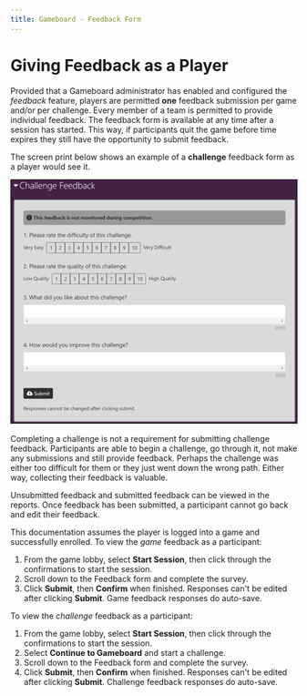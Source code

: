 ```yaml
---
title: Gameboard - Feedback Form
---
```


# Giving Feedback as a Player

Provided that a Gameboard administrator has enabled and configured the *feedback* feature, players are permitted **one** feedback submission per game and/or per challenge. Every member of a team is permitted to provide individual feedback. The feedback form is available at any time after a session has started. This way, if participants quit the game before time expires they still have the opportunity to submit feedback.

The screen print below shows an example of a **challenge** feedback form as a player would see it.

![challenge form](img/challenge-feedback.png)

Completing a challenge is not a requirement for submitting challenge feedback. Participants are able to begin a challenge, go through it, not make any submissions and still provide feedback. Perhaps the challenge was either too difficult for them or they just went down the wrong path. Either way, collecting their feedback is valuable.

Unsubmitted feedback and submitted feedback can be viewed in the reports. Once feedback has been submitted, a participant cannot go back and edit their feedback.

This documentation assumes the player is logged into a game and successfully enrolled. To view the *game* feedback as a participant:

1. From the game lobby, select **Start Session**, then click through the confirmations to start the session.
2. Scroll down to the Feedback form and complete the survey.
3. Click **Submit**, then **Confirm** when finished. Responses can't be edited after clicking **Submit**. Game feedback responses do auto-save.

To view the *challenge* feedback as a participant:

1. From the game lobby, select **Start Session**, then click through the confirmations to start the session.
2. Select **Continue to Gameboard** and start a challenge.
3. Scroll down to the Feedback form and complete the survey.
4. Click **Submit**, then **Confirm** when finished. Responses can't be edited after clicking **Submit**. Challenge feedback responses do auto-save.
